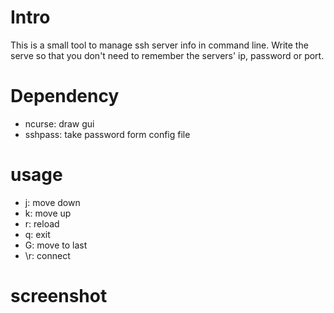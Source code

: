 # Intro

This is a small tool to manage ssh server info in command line. Write the serve
so that you don't need to remember the servers' ip, password or port.

# Dependency

* ncurse: draw gui
* sshpass: take password form config file

# usage

* j: move down
* k: move up
* r: reload
* q: exit
* G: move to last
* \r: connect

# screenshot


